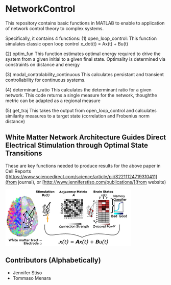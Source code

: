 # NetworkControl
This repository contains basic functions in MATLAB to enable to application of network control theory to complex systems. 

Specifically, it contains 4 functions:
(1) open_loop_control:                        This function simulates classic open loop control x_dot(t) = Ax(t) + Bu(t)

(2) optim_fun                                 This function estimates optimal energy required to drive the system from a given initial to a given final state. Optimality is determined via constraints on distance and energy

(3) modal_controlability_continuous           This calculates persistant and transient controllability for continuous systems.

(4) determinant_ratio                         This calculates the determinant ratio for a given network. This code returns a single measure for the network, thoughthe metric can be adapted as a regional measure

(5) get_traj                                  This takes the output from open_loop_control and calculates similarity measures to a target state (correlation and Frobenius norm distance)

## White Matter Network Architecture Guides Direct Electrical Stimulation through Optimal State Transitions
These are key functions needed to produce results for the above paper in Cell Reports ([https://www.sciencedirect.com/science/article/pii/S2211124719310411](from journal), or [http://www.jenniferstiso.com/publications/](from website)

![stim_control](graphical_abstract.png)


## Contributors (Alphabetically)
* Jennifer Stiso
* Tommaso Menara
